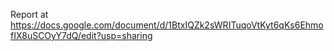Report at https://docs.google.com/document/d/1BtxIQZk2sWRITuqoVtKyt6qKs6EhmofIX8uSCOyY7dQ/edit?usp=sharing

